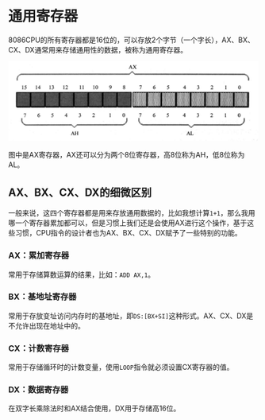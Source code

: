 # 通用寄存器

8086CPU的所有寄存器都是16位的，可以存放2个字节（一个字长），AX、BX、CX、DX通常用来存储通用性的数据，被称为通用寄存器。

![](res/1.png)

图中是AX寄存器，AX还可以分为两个8位寄存器，高8位称为AH，低8位称为AL。

## AX、BX、CX、DX的细微区别

一般来说，这四个寄存器都是用来存放通用数据的，比如我想计算`1+1`，那么我用哪一个寄存器累加都可以，但是习惯上我们还是会使用AX进行这个操作，基于这些习惯，CPU指令的设计者也为AX、BX、CX、DX赋予了一些特别的功能。

### AX：累加寄存器

常用于存储算数运算的结果，比如：`ADD AX,1`。

### BX：基地址寄存器

常用于存放变址访问内存时的基地址，即`DS:[BX+SI]`这种形式。AX、CX、DX是不允许出现在地址中的。

### CX：计数寄存器

常用于存储循环时的计数变量，使用`LOOP`指令就必须设置CX寄存器的值。

### DX：数据寄存器

在双字长乘除法时和AX结合使用，DX用于存储高16位。
